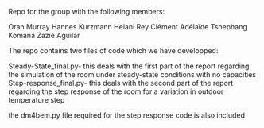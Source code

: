 Repo for the group with the following members:

Oran Murray
Hannes Kurzmann
Heiani Rey
Clément Adélaïde
Tshephang Komana
Zazie Aguilar

The repo contains two files of code which we have developped:

Steady-State_final.py- this deals with the first part of the report regarding the simulation of the room under steady-state conditions with no capacities
Step-response_final.py- this deals with the second part of the report regarding the step response of the room for a variation in outdoor temperature step

the dm4bem.py file required for the step response code is also included
